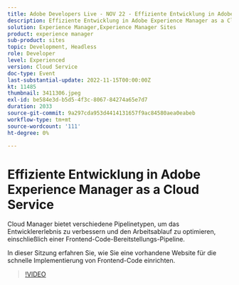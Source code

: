 ```yaml
---
title: Adobe Developers Live - NOV 22 - Effiziente Entwicklung in Adobe Experience Manager as a Cloud Service
description: Effiziente Entwicklung in Adobe Experience Manager as a Cloud Service Cloud Manager bietet verschiedene Pipelinetypen, um das Entwicklererlebnis zu verbessern und ihren Arbeitsablauf zu optimieren, einschließlich einer Frontend-Code-Bereitstellungs-Pipeline. In dieser Sitzung erfahren Sie, wie Sie eine vorhandene Website für die schnelle Frontend-Codebereitstellung einrichten.
solution: Experience Manager,Experience Manager Sites
product: experience manager
sub-product: sites
topic: Development, Headless
role: Developer
level: Experienced
version: Cloud Service
doc-type: Event
last-substantial-update: 2022-11-15T00:00:00Z
kt: 11485
thumbnail: 3411306.jpeg
exl-id: be584e3d-b5d5-4f3c-8067-84274a65e7d7
duration: 2033
source-git-commit: 9a297cda953d4414131657f9ac84580aea0eabeb
workflow-type: tm+mt
source-wordcount: '111'
ht-degree: 0%

---
```


# Effiziente Entwicklung in Adobe Experience Manager as a Cloud Service

Cloud Manager bietet verschiedene Pipelinetypen, um das Entwicklererlebnis zu verbessern und den Arbeitsablauf zu optimieren, einschließlich einer Frontend-Code-Bereitstellungs-Pipeline.

In dieser Sitzung erfahren Sie, wie Sie eine vorhandene Website für die schnelle Implementierung von Frontend-Code einrichten.

>[!VIDEO](https://video.tv.adobe.com/v/3411306/?quality=12&learn=on)
